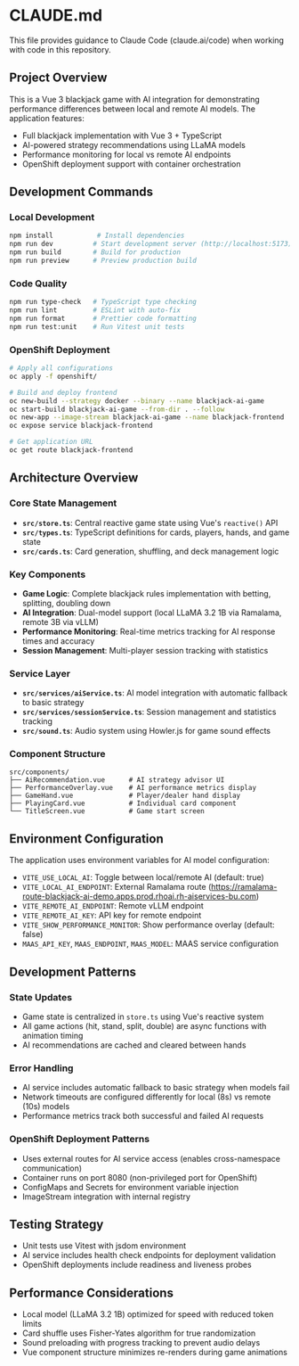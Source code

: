 # CLAUDE.md

This file provides guidance to Claude Code (claude.ai/code) when working with code in this repository.

## Project Overview

This is a Vue 3 blackjack game with AI integration for demonstrating performance differences between local and remote AI models. The application features:

- Full blackjack implementation with Vue 3 + TypeScript
- AI-powered strategy recommendations using LLaMA models
- Performance monitoring for local vs remote AI endpoints 
- OpenShift deployment support with container orchestration

## Development Commands

### Local Development
```bash
npm install           # Install dependencies
npm run dev          # Start development server (http://localhost:5173)
npm run build        # Build for production
npm run preview      # Preview production build
```

### Code Quality
```bash
npm run type-check   # TypeScript type checking
npm run lint         # ESLint with auto-fix
npm run format       # Prettier code formatting
npm run test:unit    # Run Vitest unit tests
```


### OpenShift Deployment
```bash
# Apply all configurations
oc apply -f openshift/

# Build and deploy frontend
oc new-build --strategy docker --binary --name blackjack-ai-game
oc start-build blackjack-ai-game --from-dir . --follow
oc new-app --image-stream blackjack-ai-game --name blackjack-frontend
oc expose service blackjack-frontend

# Get application URL
oc get route blackjack-frontend
```

## Architecture Overview

### Core State Management
- **`src/store.ts`**: Central reactive game state using Vue's `reactive()` API
- **`src/types.ts`**: TypeScript definitions for cards, players, hands, and game state
- **`src/cards.ts`**: Card generation, shuffling, and deck management logic

### Key Components
- **Game Logic**: Complete blackjack rules implementation with betting, splitting, doubling down
- **AI Integration**: Dual-model support (local LLaMA 3.2 1B via Ramalama, remote 3B via vLLM)
- **Performance Monitoring**: Real-time metrics tracking for AI response times and accuracy
- **Session Management**: Multi-player session tracking with statistics

### Service Layer
- **`src/services/aiService.ts`**: AI model integration with automatic fallback to basic strategy
- **`src/services/sessionService.ts`**: Session management and statistics tracking
- **`src/sound.ts`**: Audio system using Howler.js for game sound effects

### Component Structure
```
src/components/
├── AiRecommendation.vue      # AI strategy advisor UI
├── PerformanceOverlay.vue    # AI performance metrics display
├── GameHand.vue              # Player/dealer hand display
├── PlayingCard.vue           # Individual card component
└── TitleScreen.vue           # Game start screen
```

## Environment Configuration

The application uses environment variables for AI model configuration:

- `VITE_USE_LOCAL_AI`: Toggle between local/remote AI (default: true)
- `VITE_LOCAL_AI_ENDPOINT`: External Ramalama route (https://ramalama-route-blackjack-ai-demo.apps.prod.rhoai.rh-aiservices-bu.com)
- `VITE_REMOTE_AI_ENDPOINT`: Remote vLLM endpoint
- `VITE_REMOTE_AI_KEY`: API key for remote endpoint
- `VITE_SHOW_PERFORMANCE_MONITOR`: Show performance overlay (default: false)
- `MAAS_API_KEY`, `MAAS_ENDPOINT`, `MAAS_MODEL`: MAAS service configuration

## Development Patterns

### State Updates
- Game state is centralized in `store.ts` using Vue's reactive system
- All game actions (hit, stand, split, double) are async functions with animation timing
- AI recommendations are cached and cleared between hands

### Error Handling
- AI service includes automatic fallback to basic strategy when models fail
- Network timeouts are configured differently for local (8s) vs remote (10s) models
- Performance metrics track both successful and failed AI requests

### OpenShift Deployment Patterns
- Uses external routes for AI service access (enables cross-namespace communication)
- Container runs on port 8080 (non-privileged port for OpenShift)
- ConfigMaps and Secrets for environment variable injection
- ImageStream integration with internal registry

## Testing Strategy

- Unit tests use Vitest with jsdom environment
- AI service includes health check endpoints for deployment validation
- OpenShift deployments include readiness and liveness probes

## Performance Considerations

- Local model (LLaMA 3.2 1B) optimized for speed with reduced token limits
- Card shuffle uses Fisher-Yates algorithm for true randomization
- Sound preloading with progress tracking to prevent audio delays
- Vue component structure minimizes re-renders during game animations